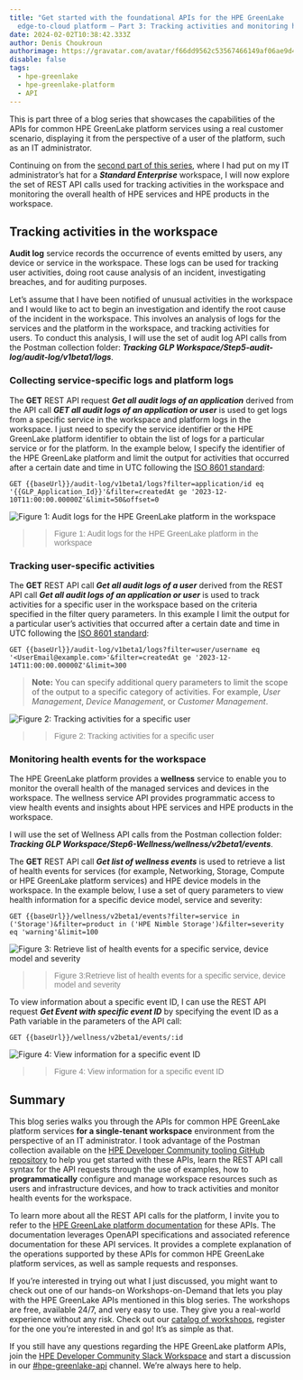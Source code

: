 ```yaml
---
title: "Get started with the foundational APIs for the HPE GreenLake
  edge-to-cloud platform – Part 3: Tracking activities and monitoring health"
date: 2024-02-02T10:38:42.333Z
author: Denis Choukroun
authorimage: https://gravatar.com/avatar/f66dd9562c53567466149af06ae9d4f1?s=96
disable: false
tags:
  - hpe-greenlake
  - hpe-greenlake-platform
  - API
---
```


This is part three of a blog series that showcases the capabilities of the APIs for common HPE GreenLake platform services using a real customer scenario, displaying it from the perspective of a user of the platform, such as an IT administrator. 

Continuing on from the [second part of this series](https://developer.hpe.com/blog/get-started-with-the-foundational-apis-for-the-hpe-greenlake-edge-to-cloud-platform-%E2%80%93-part-2-configuring-and-managing-a-workspace/), where I had put on my IT administrator’s hat for a ***Standard Enterprise*** workspace, I will now explore the set of REST API calls used for tracking activities in the workspace and monitoring the overall health of HPE services and HPE products in the workspace.

## Tracking activities in the workspace
**Audit log** service records the occurrence of events emitted by users, any device or service in the workspace. These logs can be used for tracking user activities, doing root cause analysis of an incident, investigating breaches, and for auditing purposes.

Let’s assume that I have been notified of unusual activities in the workspace and I would like to act to begin an investigation and identify the root cause of the incident in the workspace. This involves an analysis of logs for the services and the platform in the workspace, and tracking activities for users. To conduct this analysis, I will use the set of audit log API calls from the Postman collection folder: ***Tracking GLP Workspace/Step5-audit-log/audit-log/v1beta1/logs***.

### Collecting service-specific logs and platform logs

The **GET** REST API request ***Get all audit logs of an application*** derived from the API call ***GET all audit logs of an application or user*** is used to get logs from a specific service in the workspace and platform logs in the workspace. I just need to specify the service identifier or the HPE GreenLake platform identifier to obtain the list of logs for a particular service or for the platform. In the example below, I specify the identifier of the HPE GreenLake platform and limit the output for activities that occurred after a certain date and time in UTC following the [ISO 8601 standard](https://en.wikipedia.org/wiki/ISO_8601):

`GET {{baseUrl}}/audit-log/v1beta1/logs?filter=application/id eq '{{GLP_Application_Id}}'&filter=createdAt ge '2023-12-10T11:00:00.00000Z'&limit=50&offset=0` 

![Figure 1: Audit logs for the HPE GreenLake platform in the workspace](/img/blog-part3-auditlog-application-specific-logs-image2.png "Figure 1: Audit logs for the HPE GreenLake platform in the workspace")

> > <span style="color:grey; font-family:Arial; font-size:1em"> Figure 1: Audit logs for the HPE GreenLake platform in the workspace</span>

### Tracking user-specific activities

The **GET** REST API call ***Get all audit logs of a user*** derived from the REST API call ***Get all audit logs of an application or user*** is used to track activities for a specific user in the workspace based on the criteria specified in the filter query parameters. In this example I limit the output for a particular user’s activities that occurred after a certain date and time in UTC following the [ISO 8601 standard](https://en.wikipedia.org/wiki/ISO_8601):

`GET {{baseUrl}}/audit-log/v1beta1/logs?filter=user/username eq '<UserEmail@example.com>'&filter=createdAt ge '2023-12-14T11:00:00.00000Z'&limit=300` 

> **Note:** You can specify additional query parameters to limit the scope of the output to a specific category of activities. For example, *User Management*, *Device Management*, or *Customer Management*.

![Figure 2: Tracking activities for a specific user](/img/blog-part3-auditlog-tracking-user-activities-image1.png "Figure 2: Tracking activities for a specific user")

> > <span style="color:grey; font-family:Arial; font-size:1em"> Figure 2: Tracking activities for a specific user</span>


### Monitoring health events for the workspace

The HPE GreenLake platform provides a **wellness** service to enable you to monitor the overall health of the managed services and devices in the workspace. The wellness service API provides programmatic access to view health events and insights about HPE services and HPE products in the workspace.

I will use the set of Wellness API calls from the Postman collection folder: ***Tracking GLP Workspace/Step6-Wellness/wellness/v2beta1/events***.

The **GET** REST API call ***Get list of wellness events*** is used to retrieve a list of health events for services (for example, Networking, Storage, Compute or HPE GreenLake platform services) and HPE device models in the workspace. In the example below, I use a set of query parameters to view health information for a specific device model, service and severity:

`GET {{baseUrl}}/wellness/v2beta1/events?filter=service in ('Storage')&filter=product in ('HPE Nimble Storage')&filter=severity eq 'warning'&limit=100` 

![Figure 3: Retrieve list of health events for a specific service, device model and severity](/img/blog-part3-list-wellness-events-for-service-product-severity-image3.png "Figure 3: Retrieve list of health events for a specific service, device model and severity")

> > <span style="color:grey; font-family:Arial; font-size:1em"> Figure 3:Retrieve list of health events for a specific service, device model and severity</span>

To view information about a specific event ID, I can use the REST API request ***Get Event with specific event ID*** by specifying the event ID as a Path variable in the parameters of the API call:

`GET {{baseUrl}}/wellness/v2beta1/events/:id`


![Figure 4: View information for a specific event ID](/img/blog-part3-view-wellness-event-for-specific-event-id-image4.png "Figure 4: View information for a specific event ID")

> > <span style="color:grey; font-family:Arial; font-size:1em"> Figure 4: View information for a specific event ID</span>

## Summary

This blog series walks you through the APIs for common HPE GreenLake platform services **for a single-tenant workspace** environment from the perspective of an IT administrator. I took advantage of the Postman collection available on the [HPE Developer Community tooling GitHub repository](https://github.com/hpe-dev-incubator/GLP-API-Tooling/tree/main/Postman-Collections) to help you get started with these APIs, learn the REST API call syntax for the API requests through the use of examples, how to **programmatically** configure and manage workspace resources such as users and infrastructure devices, and how to track activities and monitor health events for the workspace. 

To learn more about all the REST API calls for the platform, I invite you to refer to the [HPE GreenLake platform documentation](https://developer.greenlake.hpe.com/docs/greenlake/services/) for these APIs. The documentation leverages OpenAPI specifications and associated reference documentation for these API services. It provides a complete explanation of the operations supported by these APIs for common HPE GreenLake platform services, as well as sample requests and responses.

If you’re interested in trying out what I just discussed, you might want to check out one of our hands-on Workshops-on-Demand that lets you play with the HPE GreenLake APIs mentioned in this blog series. The workshops are free, available 24/7, and very easy to use. They give you a real-world experience without any risk. Check out our [catalog of workshops](https://developer.hpe.com/hackshack/workshops), register for the one you’re interested in and go! It’s as simple as that. 

If you still have any questions regarding the HPE GreenLake platform APIs, join the [HPE Developer Community Slack Workspace](https://developer.hpe.com/slack-signup/) and start a discussion in our [\#hpe-greenlake-api](https://hpedev.slack.com/archives/C02EG5XFK8Q) channel. We’re always here to help.
